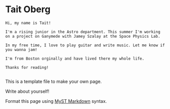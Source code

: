 # Tait Oberg

```{note}
Hi, my name is Tait! 

I'm a rising junior in the Astro department. This summer I'm working on a project on Ganymede with Jamey Szalay at the Space Physics Lab.

In my free time, I love to play guitar and write music. Let me know if you wanna jam!

I'm from Boston orginally and have lived there my whole life.

Thanks for reading!
 
```

This is a template file to make your own page.

Write about yourself!

Format this page using [MyST Markdown](https://jupyterbook.org/en/stable/content/index.html) syntax.
